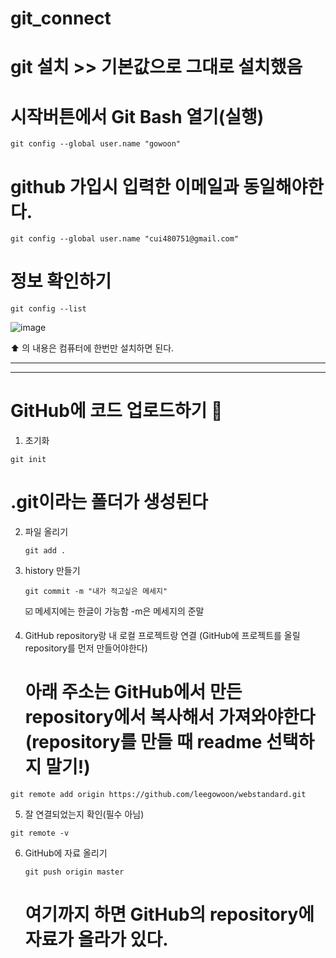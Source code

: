# git_connect

# git 설치 >> 기본값으로 그대로 설치했음

# 시작버튼에서 Git Bash 열기(실행)

```
git config --global user.name "gowoon"
```

# github 가입시 입력한 이메일과 동일해야한다.
```
git config --global user.name "cui480751@gmail.com"
```

# 정보 확인하기
```
git config --list
```
![image](https://github.com/leegowoon/git_connect/assets/145514701/b1ffe2e5-966d-4808-b4df-45a564507d87)

⬆️ 의 내용은 컴퓨터에 한번만 설치하면 된다.

-----
-----

# GitHub에 코드 업로드하기 💛

1. 초기화
  
  ```
  git init
  ```

# .git이라는 폴더가 생성된다

2. 파일 올리기

   ```
   git add .
   ```

3. history 만들기
   ```
   git commit -m "내가 적고싶은 메세지"
   ```
   ☑️ 메세지에는 한글이 가능함
   -m은 메세지의 준말

4. GitHub repository랑 내 로컬 프로젝트랑 연결 (GitHub에 프로젝트를 올릴 repository를 먼저 만들어야한다)
    # 아래 주소는 GitHub에서 만든 repository에서 복사해서 가져와야한다(repository를 만들 때 readme 선택하지 말기!)

  ```
  git remote add origin https://github.com/leegowoon/webstandard.git
  ```

5. 잘 연결되었는지 확인(필수 아님)
  ```
  git remote -v
  ```

6. GitHub에 자료 올리기
   ```
   git push origin master
   ```

   # 여기까지 하면 GitHub의 repository에 자료가 올라가 있다.
   
